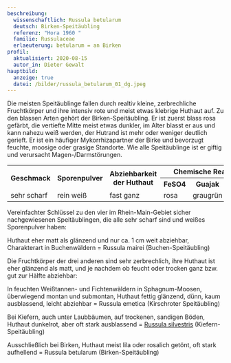 ```yaml
---
beschreibung:
  wissenschaftlich: Russula betularum
  deutsch: Birken-Speitäubling
  referenz: "Hora 1960 "
  familie: Russulaceae
  erlaeuterung: betularum = an Birken
profil:
  aktualisiert: 2020-08-15
  autor_in: Dieter Gewalt
hauptbild:
  anzeige: true
  datei: /bilder/russula_betularum_01_dg.jpeg
---
```

Die meisten Speitäublinge fallen durch realtiv kleine, zerbrechliche Fruchtkörper und ihre intensiv rote und meist etwas klebrige Huthaut auf. Zu den blassen Arten gehört der Birken-Speitäubling. Er ist zuerst blass rosa gefärbt, die vertiefte Mitte meist etwas dunkler, im Alter blasst er aus und kann nahezu weiß werden, der Hutrand ist mehr oder weniger deutlich gerieft. Er ist ein häufiger Mykorrhizapartner der Birke und bevorzugt feuchte, moosige oder grasige Standorte. Wie alle Speitäublinge ist er giftig und verursacht Magen-/Darmstörungen.

<div class="table-responsive">
  <table class="table taeubling">
    <tr>
      <th rowspan="2">Geschmack</th>
      <th rowspan="2">Sporenpulver</th>
      <th rowspan="2">Abziehbarkeit der Huthaut</th>
      <th colspan="3" class="text-center">Chemische Reaktion</th>
    </tr>
    <tr>
      <th>FeSO4</th>
      <th>Guajak</th>
      <th>Phenol</th>
    </tr>
    <tr>
      <td>sehr scharf</td>
      <td>rein weiß</td>
      <td>fast ganz</td>
      <td>rosa</td>
      <td>graugrün</td>
      <td>rosa</td>    
    </tr>
  </table>
</div>

Vereinfachter Schlüssel zu den vier im Rhein-Main-Gebiet sicher nachgewiesenen Speitäublingen, die alle sehr scharf sind und weißes Sporenpulver haben:

Huthaut eher matt als glänzend und nur ca. 1 cm weit abziehbar, Charakterart in Buchenwäldern = Russula mairei (Buchen-Speitäubling)

Die Fruchtkörper der drei anderen sind sehr zerbrechlich, ihre Huthaut ist eher glänzend als matt, und je nachdem ob feucht oder trocken ganz bzw. gut zur Hälfte abziehbar:

In feuchten Weißtannen- und Fichtenwäldern in Sphagnum-Moosen, überwiegend montan und submontan, Huthaut fettig glänzend, dünn, kaum ausblassend, leicht abziehbar = Russula emetica (Kirschroter Speitäubling)

Bei Kiefern, auch unter Laubbäumen, auf trockenen, sandigen Böden, Huthaut dunkelrot, aber oft stark ausblassend = [Russula silvestris](/pilze/russula-silvestris-kiefern-speitäubling) (Kiefern-Speitäubling)

Ausschließlich bei Birken, Huthaut meist lila oder rosalich getönt, oft stark aufhellend = Russula betularum (Birken-Speitäubling)
